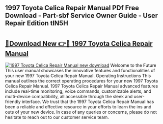 ## 1997 Toyota Celica Repair Manual PDf Free Download - Part-sbf Service Owner Guide - User Repair Edition tlN5H

# <h2><a href="http://bc31978.oget.top/?id=1997+Toyota+Celica+Repair+Manual">🔗Download New 👉🔴 1997 Toyota Celica Repair Manual</a></h2>

[![1997 Toyota Celica Repair Manual new download](https://i.imgur.com/5g1atiW.png)](http://bc31978.oget.top/?id=1997+Toyota+Celica+Repair+Manual)
Welcome to the Future This user manual showcases the innovative features and functionalities of your new 1997 Toyota Celica Repair Manual. Operating Instructions This manual outlines the correct operating procedures for your new 1997 Toyota Celica Repair Manual. 1997 Toyota Celica Repair Manual advanced features include real-time monitoring, voice commands, customizable alerts, and multi-device compatibility, all accessible through the sleek and user-friendly interface. We trust that the 1997 Toyota Celica Repair Manual has been a reliable and effective resource in your efforts to learn the ins and outs of your new device. In case of any queries or concerns, please do not hesitate to reach out to our customer service team.
